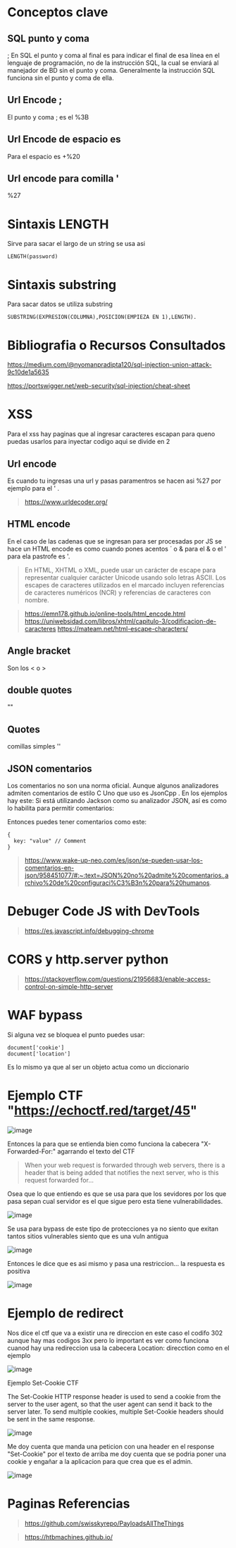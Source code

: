 # Conceptos clave 

## SQL punto y coma

; En SQL el punto y coma al final es para indicar el final de esa línea en el lenguaje de programación, no de la instrucción SQL, la cual se enviará al manejador de BD sin el punto y coma. Generalmente la instrucción SQL funciona sin el punto y coma de ella.

## Url Encode ;

El punto y coma ; es el %3B

## Url Encode de espacio es 

Para el espacio es +%20

## Url encode para comilla '

%27


# Sintaxis LENGTH

Sirve para sacar el largo de un string se usa asi

```
LENGTH(password)

```

# Sintaxis substring

Para sacar datos se utiliza substring

```
SUBSTRING(EXPRESION(COLUMNA),POSICION(EMPIEZA EN 1),LENGTH).
```



# Bibliografia o Recursos Consultados
https://medium.com/@nyomanpradipta120/sql-injection-union-attack-9c10de1a5635

https://portswigger.net/web-security/sql-injection/cheat-sheet


# XSS

Para el xss hay paginas que al ingresar caracteres escapan para queno puedas usarlos para inyectar codigo aqui se divide en 2

## Url encode

Es cuando tu ingresas una url y pasas paramentros se hacen asi %27 por ejemplo para el ' .

> https://www.urldecoder.org/

## HTML encode

En el caso de las cadenas que se ingresan para ser procesadas por JS se hace un HTML encode es como cuando pones acentos &acute; o &amp; para el & o  el ' para ela pastrofe es &apos;.


> En HTML, XHTML o XML, puede usar un carácter de escape para representar cualquier carácter Unicode usando solo letras ASCII. Los escapes de caracteres utilizados en el marcado incluyen referencias de caracteres numéricos (NCR) y referencias de caracteres con nombre. 

> https://emn178.github.io/online-tools/html_encode.html
> https://uniwebsidad.com/libros/xhtml/capitulo-3/codificacion-de-caracteres
> https://mateam.net/html-escape-characters/

## Angle bracket

 Son los < o > 
 
##  double quotes

""

## Quotes

comillas simples ''

## JSON comentarios

Los comentarios no son una norma oficial. Aunque algunos analizadores admiten comentarios de estilo C Uno que uso es JsonCpp . En los ejemplos hay este:
Si está utilizando Jackson como su analizador JSON, así es como lo habilita para permitir comentarios:

Entonces puedes tener comentarios como este:

```
{
  key: "value" // Comment
}

```
>https://www.wake-up-neo.com/es/json/se-pueden-usar-los-comentarios-en-json/958451077/#:~:text=JSON%20no%20admite%20comentarios.,archivo%20de%20configuraci%C3%B3n%20para%20humanos.

# Debuger Code JS with DevTools

> https://es.javascript.info/debugging-chrome

# CORS y http.server python

> https://stackoverflow.com/questions/21956683/enable-access-control-on-simple-http-server

# WAF bypass 

Si alguna vez se bloquea el punto puedes usar:

```
document['cookie']
document['location']
```
Es lo mismo ya que al ser un objeto actua como un diccionario

# Ejemplo CTF "https://echoctf.red/target/45"

![image](https://user-images.githubusercontent.com/63270579/211060792-1a80e8e9-8046-4287-bf1f-eef92d8d2652.png)

Entonces la para que se entienda bien como funciona la cabecera "X-Forwarded-For:" agarrando el texto del CTF 

> When your web request is forwarded through web servers, there is a header that is being added that notifies the next server, who is this request forwarded for...

Osea que lo que entiendo es que se usa para que los sevidores por los que pasa sepan cual servidor es el que sigue pero esta tiene vulnerabilidades.

![image](https://user-images.githubusercontent.com/63270579/211061409-5216dfad-98b1-47d6-bde0-9f19fa0b3da3.png)

Se usa para bypass de este tipo de protecciones ya no siento que exitan tantos sitios vulnerables siento que es una vuln antigua

![image](https://user-images.githubusercontent.com/63270579/211061773-769dac7f-1cd0-4a6e-9f9d-9e4e322c2651.png)


Entonces le dice que es asi mismo y pasa una restriccion... la respuesta es positiva


![image](https://user-images.githubusercontent.com/63270579/211061562-f8d9e02d-0204-4e63-8472-0bcfcab56975.png)


# Ejemplo de redirect


Nos dice el ctf que va a existir una re direccion en este caso el codifo 302 aunque hay mas codigos 3xx pero lo important es ver como funciona 
cuanod hay una redireccion usa la cabecera Location: direcction como en el ejemplo 

![image](https://user-images.githubusercontent.com/63270579/211064012-e981ccc9-84a3-47ea-a5d6-06ce7fbbc354.png)

Ejemplo Set-Cookie CTF

The Set-Cookie HTTP response header is used to send a cookie from the server to the user agent, so that the user agent can send it back to the server later. To send multiple cookies, multiple Set-Cookie headers should be sent in the same response.

![image](https://user-images.githubusercontent.com/63270579/211084465-6f3ba7ff-148e-417a-af19-ae8c2faebec0.png)

Me doy cuenta que manda una peticion con una header en el response "Set-Cookie" por el texto de arriba me doy cuenta que se podria poner una cookie y engañar a la aplicacion para que crea que es el admin.

![image](https://user-images.githubusercontent.com/63270579/211086077-7930d4f5-b879-4dd1-89d0-58985b860abd.png)



# Paginas Referencias

> https://github.com/swisskyrepo/PayloadsAllTheThings

> https://htbmachines.github.io/
